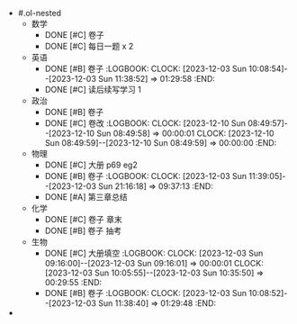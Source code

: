 - #.ol-nested
	- 数学
		- DONE [#C] 卷子
		- DONE [#C] 每日一题 x 2
	- 英语
		- DONE  [#B] 卷子
		  :LOGBOOK:
		  CLOCK: [2023-12-03 Sun 10:08:54]--[2023-12-03 Sun 11:38:52] =>  01:29:58
		  :END:
		- DONE [#C] 读后续写学习 1
	- 政治
		- DONE [#B] 卷子
		- DONE [#C] 卷改
		  :LOGBOOK:
		  CLOCK: [2023-12-10 Sun 08:49:57]--[2023-12-10 Sun 08:49:58] =>  00:00:01
		  CLOCK: [2023-12-10 Sun 08:49:59]--[2023-12-10 Sun 08:49:59] =>  00:00:00
		  :END:
	- 物理
		- DONE [#C] 大册 p69 eg2
		- DONE [#B] 卷子
		  :LOGBOOK:
		  CLOCK: [2023-12-03 Sun 11:39:05]--[2023-12-03 Sun 21:16:18] =>  09:37:13
		  :END:
		- DONE [#A] 第三章总结
	- 化学
		- DONE [#C] 卷子 章末
		- DONE [#B] 卷子 抽考
	- 生物
		- DONE  [#C] 大册填空
		  :LOGBOOK:
		  CLOCK: [2023-12-03 Sun 09:16:00]--[2023-12-03 Sun 09:16:01] =>  00:00:01
		  CLOCK: [2023-12-03 Sun 10:05:55]--[2023-12-03 Sun 10:35:50] =>  00:29:55
		  :END:
		- DONE [#B] 卷子
		  :LOGBOOK:
		  CLOCK: [2023-12-03 Sun 10:08:52]--[2023-12-03 Sun 11:38:40] =>  01:29:48
		  :END:
-